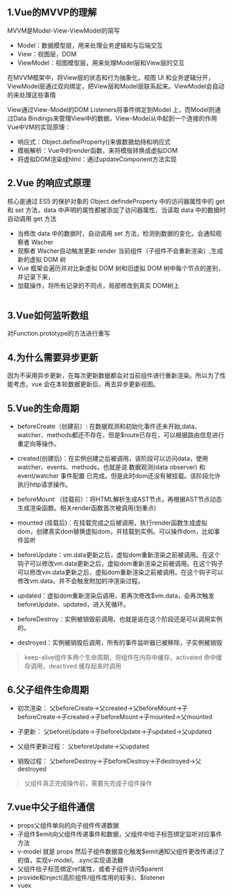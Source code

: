 ## 1.Vue的MVVP的理解
MVVM是Model-View-ViewModel的简写

- Model：数据模型层，用来处理业务逻辑和与后端交互
- View：视图层，DOM
- ViewModel：视图模型层，用来处理Model层和View层的交互

在MVVM框架中，将View层的状态和行为抽象化，视图 UI 和业务逻辑分开，ViewModel层通过双向绑定，把View层和Model层联系起来。ViewModel会自动的来处理这些事情

View通过View-Model的DOM Listeners将事件绑定到Model 上，而Model则通过Data Bindings来管理View中的数据，View-Model从中起到一个连接的作用
Vue中VM的实现原理：

- 响应式：Object.defineProperty()来做数据劫持和响应式
- 模板解析：Vue中的render函数，来将模版转换成虚拟DOM
- 将虚拟DOM渲染成html：通过updateComponent方法实现


## 2.Vue 的响应式原理
核心是通过 ES5 的保护对象的 Object.defindeProperty 中的访问器属性中的 get 和 set 方法，data 中声明的属性都被添加了访问器属性，当读取 data 中的数据时自动调用 get 方法

- 当修改 data 中的数据时，自动调用 set 方法，检测到数据的变化，会通知观察者 Wacher
- 观察者 Wacher自动触发更新 render 当前组件（子组件不会重新渲染）,生成新的虚拟 DOM 树
- Vue 框架会遍历并对比新虚拟 DOM 树和旧虚拟 DOM 树中每个节点的差别，并记录下来，
- 加载操作，将所有记录的不同点，局部修改到真实 DOM树上

<img src="https://poetries1.gitee.io/img-repo/2021/01/15.png" alt="">

## 3.Vue如何监听数组
对Function.prototype的方法进行重写

## 4.为什么需要异步更新
因为不采用异步更新，在每次更新数据都会对当前组件进行重新渲染。所以为了性能考虑，vue 会在本轮数据更新后，再去异步更新视图。

## 5.Vue的生命周期
- beforeCreate（创建前）: 在数据观测和初始化事件还未开始,data、watcher、methods都还不存在，但是$route已存在，可以根据路由信息进行重定向等操作。

- created(创建后)：在实例创建之后被调用，该阶段可以访问data，使用watcher、events、methods，也就是说 数据观测(data observer) 和event/watcher 事件配置 已完成。但是此时dom还没有被挂载。该阶段允许执行http请求操作。

- beforeMount （挂载前）：将HTML解析生成AST节点，再根据AST节点动态生成渲染函数。相关render函数首次被调用(划重点)

- mounted (挂载后)：在挂载完成之后被调用，执行render函数生成虚拟dom，创建真实dom替换虚拟dom，并挂载到实例。可以操作dom，比如事件监听

- beforeUpdate：vm.data更新之后，虚拟dom重新渲染之前被调用。在这个钩子可以修改vm.data更新之后，虚拟dom重新渲染之前被调用。在这个钩子可以修改vm.data更新之后，虚拟dom重新渲染之前被调用。在这个钩子可以修改vm.data，并不会触发附加的冲渲染过程。

- updated：虚拟dom重新渲染后调用，若再次修改$vm.data，会再次触发beforeUpdate、updated，进入死循环。

- beforeDestroy：实例被销毁前调用，也就是说在这个阶段还是可以调用实例的。

- destroyed：实例被销毁后调用，所有的事件监听器已被移除，子实例被销毁

> keep-alive组件多两个生命周期，将组件在内存中缓存，activated 命中缓存调用，deactived 缓存起来时调用

## 6.父子组件生命周期
- 初次渲染：
父beforeCreate->父created->父beforeMount->子beforeCreate->子created->子beforeMount->子mounted->父mounted

- 子更新：
父beforeUpdate->子beforeUpdate->子updated->父updated

- 父组件更新过程：
父beforeUpdate->父updated

- 销毁过程：
父beforeDestroy->子beforeDestroy->子destroyed->父destroyed

> 父组件真正完成操作前，需要先完成子组件操作

## 7.vue中父子组件通信
- props父组件单向的向子组件传递数据
- 子组件$emit向父组件传递事件和数据，父组件中给子标签绑定监听对应事件方法
- v-model 就是 props 然后子组件数据变化触发$emit通知父组件更改传递过了的值，实现v-model，.sync实现语法糖
- 父组件给子标签绑定ref属性，或者子组件访问$parent
- provide和inject(高阶组件/组件库用的较多)、$listener 
- vuex